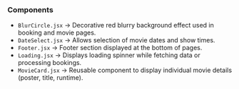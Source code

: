 ### Components
- `BlurCircle.jsx` → Decorative red blurry background effect used in booking and movie pages.
- `DateSelect.jsx` → Allows selection of movie dates and show times.
- `Footer.jsx` → Footer section displayed at the bottom of pages.
- `Loading.jsx` → Displays loading spinner while fetching data or processing bookings.
- `MovieCard.jsx` → Reusable component to display individual movie details (poster, title, runtime).
